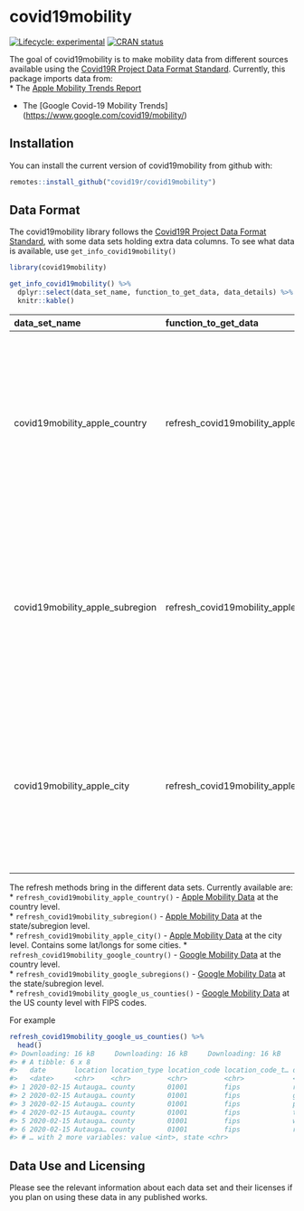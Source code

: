 
# covid19mobility

<!-- badges: start -->

[![Lifecycle:
experimental](https://img.shields.io/badge/lifecycle-experimental-orange.svg)](https://www.tidyverse.org/lifecycle/#experimental)
[![CRAN
status](https://www.r-pkg.org/badges/version/covid19mobility)](https://CRAN.R-project.org/package=covid19mobility)
<!-- badges: end -->

The goal of covid19mobility is to make mobility data from different
sources available using the [Covid19R Project Data Format
Standard](https://covid19r.github.io/documentation/data-format-standard.html).
Currently, this package imports data from:  
\* The [Apple Mobility Trends
Report](https://www.apple.com/covid19/mobility)

  - The \[Google Covid-19 Mobility Trends\]
    (<https://www.google.com/covid19/mobility/>)

## Installation

<!--
You can install the released version of covid19mobility from [CRAN](https://CRAN.R-project.org) with:

``` r
install.packages("covid19mobility")
```
-->

You can install the current version of covid19mobility from github with:

``` r
remotes::install_github("covid19r/covid19mobility")
```

## Data Format

The covid19mobility library follows the [Covid19R Project Data Format
Standard](https://covid19r.github.io/documentation/data-format-standard.html),
with some data sets holding extra data columns. To see what data is
available, use `get_info_covid19mobility()`

``` r
library(covid19mobility)

get_info_covid19mobility() %>%
  dplyr::select(data_set_name, function_to_get_data, data_details) %>%
  knitr::kable()
```

| data\_set\_name                   | function\_to\_get\_data                    | data\_details                                                                                                                                                                         |
| :-------------------------------- | :----------------------------------------- | :------------------------------------------------------------------------------------------------------------------------------------------------------------------------------------ |
| covid19mobility\_apple\_country   | refresh\_covid19mobility\_apple\_country   | Data reflects relative volume of directions requests compared to a baseline volume on January 13th, 2020 for multiple transportation modes aggregated at the country level.           |
| covid19mobility\_apple\_subregion | refresh\_covid19mobility\_apple\_subregion | Data reflects relative volume of directions requests compared to a baseline volume on January 13th, 2020 for multiple transportation modes aggregated at the subregion (state) level. |
| covid19mobility\_apple\_city      | refresh\_covid19mobility\_apple\_city      | Data reflects relative volume of directions requests compared to a baseline volume on January 13th, 2020 for multiple transportation modes aggregated at the city level.              |

The refresh methods bring in the different data sets. Currently
available are: \* `refresh_covid19mobility_apple_country()` - [Apple
Mobility Data](https://www.apple.com/covid19/mobility) at the country
level.  
\* `refresh_covid19mobility_subregion()` - [Apple Mobility
Data](https://www.apple.com/covid19/mobility) at the state/subregion
level.  
\* `refresh_covid19mobility_apple_city()` - [Apple Mobility
Data](https://www.apple.com/covid19/mobility) at the city level.
Contains some lat/longs for some cities. \*
`refresh_covid19mobility_google_country()` - [Google Mobility
Data](https://www.google.com/covid19/mobility/) at the country level.  
\* `refresh_covid19mobility_google_subregions()` - [Google Mobility
Data](https://www.google.com/covid19/mobility/) at the state/subregion
level.  
\* `refresh_covid19mobility_google_us_counties()` - [Google Mobility
Data](https://www.google.com/covid19/mobility/) at the US county level
with FIPS codes.

For example

``` r
refresh_covid19mobility_google_us_counties() %>%
  head()
#> Downloading: 16 kB     Downloading: 16 kB     Downloading: 16 kB     Downloading: 16 kB     Downloading: 25 kB     Downloading: 25 kB     Downloading: 41 kB     Downloading: 41 kB     Downloading: 41 kB     Downloading: 41 kB     Downloading: 49 kB     Downloading: 49 kB     Downloading: 49 kB     Downloading: 49 kB     Downloading: 65 kB     Downloading: 65 kB     Downloading: 65 kB     Downloading: 65 kB     Downloading: 65 kB     Downloading: 65 kB     Downloading: 65 kB     Downloading: 65 kB     Downloading: 65 kB     Downloading: 65 kB     Downloading: 65 kB     Downloading: 65 kB     Downloading: 81 kB     Downloading: 81 kB     Downloading: 81 kB     Downloading: 81 kB     Downloading: 84 kB     Downloading: 84 kB     Downloading: 84 kB     Downloading: 84 kB     Downloading: 89 kB     Downloading: 89 kB     Downloading: 89 kB     Downloading: 89 kB     Downloading: 97 kB     Downloading: 97 kB     Downloading: 97 kB     Downloading: 97 kB     Downloading: 97 kB     Downloading: 97 kB     Downloading: 110 kB     Downloading: 110 kB     Downloading: 110 kB     Downloading: 110 kB     Downloading: 120 kB     Downloading: 120 kB     Downloading: 120 kB     Downloading: 120 kB     Downloading: 120 kB     Downloading: 120 kB     Downloading: 130 kB     Downloading: 130 kB     Downloading: 130 kB     Downloading: 130 kB     Downloading: 130 kB     Downloading: 130 kB     Downloading: 130 kB     Downloading: 130 kB     Downloading: 150 kB     Downloading: 150 kB     Downloading: 150 kB     Downloading: 150 kB     Downloading: 150 kB     Downloading: 150 kB     Downloading: 150 kB     Downloading: 150 kB     Downloading: 150 kB     Downloading: 150 kB     Downloading: 150 kB     Downloading: 150 kB     Downloading: 160 kB     Downloading: 160 kB     Downloading: 160 kB     Downloading: 160 kB     Downloading: 160 kB     Downloading: 160 kB     Downloading: 180 kB     Downloading: 180 kB     Downloading: 180 kB     Downloading: 180 kB     Downloading: 180 kB     Downloading: 180 kB     Downloading: 180 kB     Downloading: 180 kB     Downloading: 180 kB     Downloading: 180 kB     Downloading: 180 kB     Downloading: 180 kB     Downloading: 190 kB     Downloading: 190 kB     Downloading: 190 kB     Downloading: 190 kB     Downloading: 190 kB     Downloading: 190 kB       |                                                                              |                                                                      |   0%  |                                                                              |=                                                                     |   2%  |                                                                              |===                                                                   |   4%  |                                                                              |====                                                                  |   6%  |                                                                              |=====                                                                 |   7%  |                                                                              |======                                                                |   9%  |                                                                              |========                                                              |  11%  |                                                                              |========                                                              |  12%  |                                                                              |==========                                                            |  14%  |                                                                              |==========                                                            |  15%  |                                                                              |============                                                          |  17%  |                                                                              |=============                                                         |  19%  |                                                                              |==============                                                        |  20%  |                                                                              |===============                                                       |  21%  |                                                                              |================                                                      |  22%  |                                                                              |=================                                                     |  24%  |                                                                              |==================                                                    |  26%  |                                                                              |===================                                                   |  27%  |                                                                              |====================                                                  |  29%  |                                                                              |=====================                                                 |  30%  |                                                                              |======================                                                |  32%  |                                                                              |========================                                              |  34%  |                                                                              |========================                                              |  35%  |                                                                              |==========================                                            |  37%  |                                                                              |==========================                                            |  38%  |                                                                              |============================                                          |  39%  |                                                                              |=============================                                         |  41%  |                                                                              |==============================                                        |  42%  |                                                                              |===============================                                       |  44%  |                                                                              |================================                                      |  45%  |                                                                              |=================================                                     |  47%  |                                                                              |==================================                                    |  49%  |                                                                              |===================================                                   |  50%  |                                                                              |====================================                                  |  52%  |                                                                              |=====================================                                 |  53%  |                                                                              |======================================                                |  54%  |                                                                              |=======================================                               |  56%  |                                                                              |========================================                              |  57%  |                                                                              |=========================================                             |  59%  |                                                                              |==========================================                            |  60%  |                                                                              |===========================================                           |  62%  |                                                                              |=============================================                         |  64%  |                                                                              |=============================================                         |  65%  |                                                                              |===============================================                       |  67%  |                                                                              |===============================================                       |  68%  |                                                                              |=================================================                     |  70%  |                                                                              |==================================================                    |  71%  |                                                                              |===================================================                   |  72%  |                                                                              |====================================================                  |  74%  |                                                                              |=====================================================                 |  75%  |                                                                              |======================================================                |  77%  |                                                                              |=======================================================               |  79%  |                                                                              |========================================================              |  80%  |                                                                              |=========================================================             |  82%  |                                                                              |==========================================================            |  83%  |                                                                              |===========================================================           |  85%  |                                                                              |=============================================================         |  87%  |                                                                              |=============================================================         |  88%  |                                                                              |===============================================================       |  89%  |                                                                              |===============================================================       |  90%  |                                                                              |=================================================================     |  92%  |                                                                              |==================================================================    |  94%  |                                                                              |===================================================================   |  95%  |                                                                              |====================================================================  |  97%  |                                                                              |===================================================================== |  98%  |                                                                              |======================================================================| 100%
#> # A tibble: 6 x 8
#>   date       location location_type location_code location_code_t… data_type
#>   <date>     <chr>    <chr>         <chr>         <chr>            <chr>    
#> 1 2020-02-15 Autauga… county        01001         fips             retail_a…
#> 2 2020-02-15 Autauga… county        01001         fips             grocery_…
#> 3 2020-02-15 Autauga… county        01001         fips             parks_pe…
#> 4 2020-02-15 Autauga… county        01001         fips             transit_…
#> 5 2020-02-15 Autauga… county        01001         fips             workplac…
#> 6 2020-02-15 Autauga… county        01001         fips             resident…
#> # … with 2 more variables: value <int>, state <chr>
```

## Data Use and Licensing

Please see the relevant information about each data set and their
licenses if you plan on using these data in any published works.
